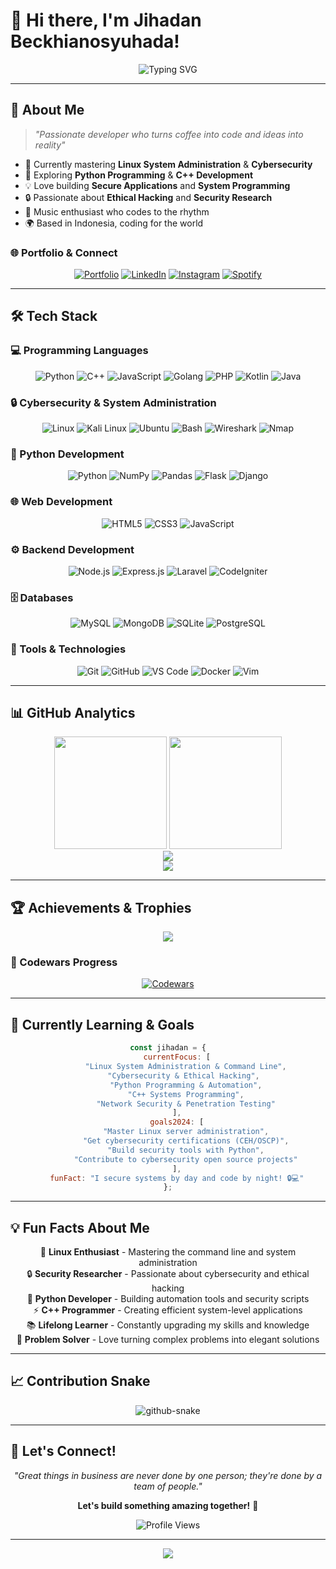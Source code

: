 # 👋 Hi there, I'm Jihadan Beckhianosyuhada!

<div align="center">
  <img src="https://readme-typing-svg.demolab.com?font=Fira+Code&weight=600&size=28&duration=3000&pause=1000&color=00D9FF&center=true&vCenter=true&random=false&width=600&lines=Full+Stack+Developer;Linux+%26+Cybersecurity+Enthusiast;Python+%26+C%2B%2B+Programmer;Always+Learning+Something+New!" alt="Typing SVG" />
</div>

---

## 🚀 About Me

> *"Passionate developer who turns coffee into code and ideas into reality"*

- 🔭 Currently mastering **Linux System Administration** & **Cybersecurity**
- 🌱 Exploring **Python Programming** & **C++ Development**
- 💡 Love building **Secure Applications** and **System Programming**
- 🔒 Passionate about **Ethical Hacking** and **Security Research**
- 🎵 Music enthusiast who codes to the rhythm
- 🌍 Based in Indonesia, coding for the world

### 🌐 Portfolio & Connect
<div align="center">
  
[![Portfolio](https://img.shields.io/badge/🌐_Portfolio-FF6B6B?style=for-the-badge&logoColor=white)](https://portfolio-sand-two-12.vercel.app/)
[![LinkedIn](https://img.shields.io/badge/LinkedIn-0A66C2?style=for-the-badge&logo=linkedin&logoColor=white)](https://www.linkedin.com/in/jihadan-beckhianosyuhada-68b977277/)
[![Instagram](https://img.shields.io/badge/Instagram-E4405F?style=for-the-badge&logo=instagram&logoColor=white)](https://www.instagram.com/jihadanbs/)
[![Spotify](https://img.shields.io/badge/Spotify-1DB954?style=for-the-badge&logo=spotify&logoColor=white)](https://open.spotify.com/user/312hpl6ybsbnjupjgg3oxlmqvkhy?si=21c1bd200d704742)

</div>

---

## 🛠️ Tech Stack

### 💻 Programming Languages
<div align="center">
  
![Python](https://img.shields.io/badge/Python-3776AB?style=for-the-badge&logo=python&logoColor=white)
![C++](https://img.shields.io/badge/C++-00599C?style=for-the-badge&logo=c%2B%2B&logoColor=white)
![JavaScript](https://img.shields.io/badge/JavaScript-F7DF1E?style=for-the-badge&logo=javascript&logoColor=black)
![Golang](https://img.shields.io/badge/Go-00ADD8?style=for-the-badge&logo=go&logoColor=white)
![PHP](https://img.shields.io/badge/PHP-777BB4?style=for-the-badge&logo=php&logoColor=white)
![Kotlin](https://img.shields.io/badge/Kotlin-0095D5?style=for-the-badge&logo=kotlin&logoColor=white)
![Java](https://img.shields.io/badge/Java-007396?style=for-the-badge&logo=java&logoColor=white)

</div>

### 🔒 Cybersecurity & System Administration
<div align="center">
  
![Linux](https://img.shields.io/badge/Linux-FCC624?style=for-the-badge&logo=linux&logoColor=black)
![Kali Linux](https://img.shields.io/badge/Kali_Linux-557C94?style=for-the-badge&logo=kalilinux&logoColor=white)
![Ubuntu](https://img.shields.io/badge/Ubuntu-E95420?style=for-the-badge&logo=ubuntu&logoColor=white)
![Bash](https://img.shields.io/badge/Bash-4EAA25?style=for-the-badge&logo=gnubash&logoColor=white)
![Wireshark](https://img.shields.io/badge/Wireshark-1679A7?style=for-the-badge&logo=wireshark&logoColor=white)
![Nmap](https://img.shields.io/badge/Nmap-4682B4?style=for-the-badge&logo=nmap&logoColor=white)

</div>

### 🐍 Python Development
<div align="center">
  
![Python](https://img.shields.io/badge/Python-3776AB?style=for-the-badge&logo=python&logoColor=white)
![NumPy](https://img.shields.io/badge/NumPy-013243?style=for-the-badge&logo=numpy&logoColor=white)
![Pandas](https://img.shields.io/badge/Pandas-150458?style=for-the-badge&logo=pandas&logoColor=white)
![Flask](https://img.shields.io/badge/Flask-000000?style=for-the-badge&logo=flask&logoColor=white)
![Django](https://img.shields.io/badge/Django-092E20?style=for-the-badge&logo=django&logoColor=white)

</div>

### 🌐 Web Development
<div align="center">
  
![HTML5](https://img.shields.io/badge/HTML5-E34F26?style=for-the-badge&logo=html5&logoColor=white)
![CSS3](https://img.shields.io/badge/CSS3-1572B6?style=for-the-badge&logo=css3&logoColor=white)
![JavaScript](https://img.shields.io/badge/JavaScript-F7DF1E?style=for-the-badge&logo=javascript&logoColor=black)

</div>

### ⚙️ Backend Development
<div align="center">
  
![Node.js](https://img.shields.io/badge/Node.js-339933?style=for-the-badge&logo=node.js&logoColor=white)
![Express.js](https://img.shields.io/badge/Express.js-000000?style=for-the-badge&logo=express&logoColor=white)
![Laravel](https://img.shields.io/badge/Laravel-E14B32?style=for-the-badge&logo=laravel&logoColor=white)
![CodeIgniter](https://img.shields.io/badge/CodeIgniter-EF4223?style=for-the-badge&logo=codeigniter&logoColor=white)

</div>

### 🗄️ Databases
<div align="center">
  
![MySQL](https://img.shields.io/badge/MySQL-4479A1?style=for-the-badge&logo=mysql&logoColor=white)
![MongoDB](https://img.shields.io/badge/MongoDB-47A248?style=for-the-badge&logo=mongodb&logoColor=white)
![SQLite](https://img.shields.io/badge/SQLite-003B57?style=for-the-badge&logo=sqlite&logoColor=white)
![PostgreSQL](https://img.shields.io/badge/PostgreSQL-336791?style=for-the-badge&logo=postgresql&logoColor=white)

</div>

### 🔧 Tools & Technologies
<div align="center">
  
![Git](https://img.shields.io/badge/Git-F05032?style=for-the-badge&logo=git&logoColor=white)
![GitHub](https://img.shields.io/badge/GitHub-181717?style=for-the-badge&logo=github&logoColor=white)
![VS Code](https://img.shields.io/badge/VS_Code-007ACC?style=for-the-badge&logo=visualstudiocode&logoColor=white)
![Docker](https://img.shields.io/badge/Docker-2496ED?style=for-the-badge&logo=docker&logoColor=white)
![Vim](https://img.shields.io/badge/Vim-019733?style=for-the-badge&logo=vim&logoColor=white)

</div>

---

## 📊 GitHub Analytics

<div align="center">
  <img height="180em" src="https://github-readme-stats.vercel.app/api?username=jihadanbs&show_icons=true&theme=radical&hide_border=true&count_private=true" />
  <img height="180em" src="https://github-readme-stats.vercel.app/api/top-langs/?username=jihadanbs&layout=compact&theme=radical&hide_border=true" />
</div>

<div align="center">
  <img src="https://github-readme-streak-stats.herokuapp.com/?user=jihadanbs&theme=radical&hide_border=true" />
</div>

<div align="center">
  <img src="https://github-readme-activity-graph.vercel.app/graph?username=jihadanbs&theme=dracula&hide_border=true" />
</div>

---

## 🏆 Achievements & Trophies

<div align="center">
  <img src="https://github-profile-trophy.vercel.app/?username=jihadanbs&theme=radical&no-bg=true&no-frame=true&row=1&column=7" />
</div>

### 🥋 Codewars Progress
<div align="center">
  
[![Codewars](https://www.codewars.com/users/jihadanbs/badges/large)](https://www.codewars.com/users/jihadanbs)

</div>

---

## 🌱 Currently Learning & Goals

<div align="center">

```javascript
const jihadan = {
    currentFocus: [
        "Linux System Administration & Command Line",
        "Cybersecurity & Ethical Hacking", 
        "Python Programming & Automation",
        "C++ Systems Programming",
        "Network Security & Penetration Testing"
    ],
    goals2024: [
        "Master Linux server administration",
        "Get cybersecurity certifications (CEH/OSCP)",
        "Build security tools with Python",
        "Contribute to cybersecurity open source projects"
    ],
    funFact: "I secure systems by day and code by night! 🔒💻"
};
```

</div>

---

## 💡 Fun Facts About Me

<div align="center">
  
🐧 **Linux Enthusiast** - Mastering the command line and system administration  
🔒 **Security Researcher** - Passionate about cybersecurity and ethical hacking  
🐍 **Python Developer** - Building automation tools and security scripts  
⚡ **C++ Programmer** - Creating efficient system-level applications  
📚 **Lifelong Learner** - Constantly upgrading my skills and knowledge  
🚀 **Problem Solver** - Love turning complex problems into elegant solutions  

</div>

---

## 📈 Contribution Snake
<div align="center">
  
<picture>
  <source media="(prefers-color-scheme: dark)" srcset="https://raw.githubusercontent.com/tobiasmeyhoefer/tobiasmeyhoefer/output/github-snake-dark.svg" />
  <source media="(prefers-color-scheme: light)" srcset="https://raw.githubusercontent.com/tobiasmeyhoefer/tobiasmeyhoefer/output/github-snake.svg" />
  <img alt="github-snake" src="https://raw.githubusercontent.com/tobiasmeyhoefer/tobiasmeyhoefer/output/github-snake.svg" />
</picture>

</div>

---

## 💬 Let's Connect!

<div align="center">
  
*"Great things in business are never done by one person; they're done by a team of people."*

**Let's build something amazing together!** 🚀

![Profile Views](https://komarev.com/ghpvc/?username=jihadanbs&color=blueviolet&style=for-the-badge)

</div>

---

<div align="center">
  <img src="https://capsule-render.vercel.app/api?type=waving&color=gradient&height=100&section=footer"/>
</div>
